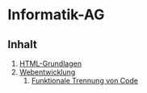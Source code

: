 # Informatik-AG

## Inhalt

1. [HTML-Grundlagen](./docs/html_grundlagen.md)
2. [Webentwicklung](./docs/web_development.md)
    1. [Funktionale Trennung von Code](./docs/web_development.md#funktionale-trennung-von-code) 
